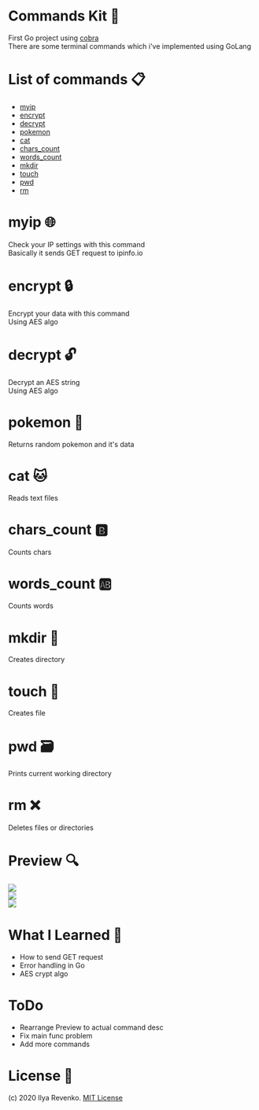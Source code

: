 # Commands Kit 📜
First Go project using [cobra](https://github.com/spf13/cobra)<br>
There are some terminal commands which i've implemented using GoLang

# List of commands 📋
* [myip](#myip- "Goto #myip-🌐") 
* [encrypt](#encrypt- "Goto #encrypt-🔒") 
* [decrypt](#decrypt- "Goto #decrypt-🔓") 
* [pokemon](#pokemon- "Goto #pokemon-🎱") 
* [cat](#cat- "Goto #cat-🐱") 
* [chars_count](#chars_count- "Goto #chars_count-🅱️") 
* [words_count](#words_count- "Goto #words_count-🆎") 
* [mkdir](#mkdir- "Goto #mkdir-📂") 
* [touch](#touch- "Goto #touch-📄") 
* [pwd](#pwd- "Goto #pwd-🗃") 
* [rm](#rm- "Goto #rm-❌") 


# myip 🌐
Check your IP settings with this command<br>
Basically it sends GET request to ipinfo.io

# encrypt 🔒
Encrypt your data with this command<br>
Using AES algo

# decrypt 🔓
Decrypt an AES string<br>
Using AES algo

# pokemon 🎱
Returns random pokemon and it's data

# cat 🐱
Reads text files

# chars_count 🅱️
Counts chars

# words_count 🆎
Counts words

# mkdir 📂
Creates directory

# touch 📄
Creates file

# pwd 🗃
Prints current working directory

# rm ❌
Deletes files or directories

# Preview 🔍
<img src="https://i.imgur.com/mhLCXCG.jpg"><br />
<img src="https://i.imgur.com/bKu77OU.png"><br />
<img src="https://i.imgur.com/WjlBTQE.png"><br />

# What I Learned 🧠
* How to send GET request
* Error handling in Go
* AES crypt algo

# ToDo
* Rearrange Preview to actual command desc
* Fix main func problem
* Add more commands

# License 📑 
(c) 2020 Ilya Revenko. [MIT License](https://tldrlegal.com/license/mit-license)
